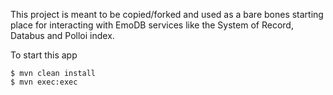 This project is meant to be copied/forked and used as a bare bones starting place for interacting with EmoDB services
like the System of Record, Databus and Polloi index.

To start this app

    $ mvn clean install
    $ mvn exec:exec